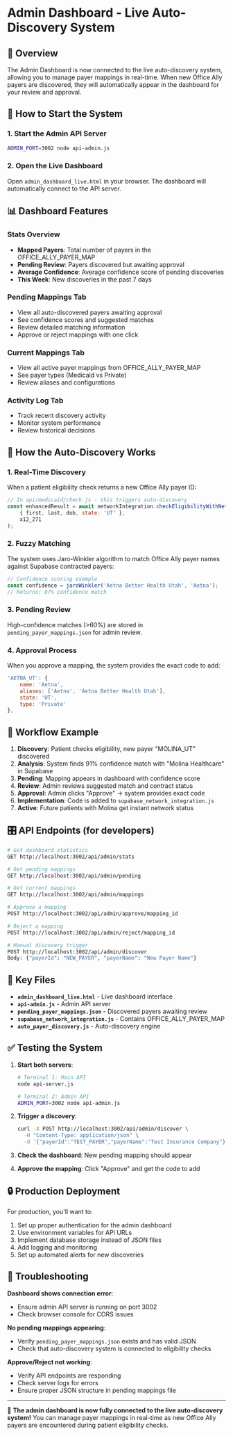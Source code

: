 # Admin Dashboard - Live Auto-Discovery System

## 🎯 Overview

The Admin Dashboard is now connected to the live auto-discovery system, allowing you to manage payer mappings in real-time. When new Office Ally payers are discovered, they will automatically appear in the dashboard for your review and approval.

## 🚀 How to Start the System

### 1. Start the Admin API Server
```bash
ADMIN_PORT=3002 node api-admin.js
```

### 2. Open the Live Dashboard
Open `admin_dashboard_live.html` in your browser. The dashboard will automatically connect to the API server.

## 📊 Dashboard Features

### **Stats Overview**
- **Mapped Payers**: Total number of payers in the OFFICE_ALLY_PAYER_MAP
- **Pending Review**: Payers discovered but awaiting approval
- **Average Confidence**: Average confidence score of pending discoveries
- **This Week**: New discoveries in the past 7 days

### **Pending Mappings Tab**
- View all auto-discovered payers awaiting approval
- See confidence scores and suggested matches
- Review detailed matching information
- Approve or reject mappings with one click

### **Current Mappings Tab**  
- View all active payer mappings from OFFICE_ALLY_PAYER_MAP
- See payer types (Medicaid vs Private)
- Review aliases and configurations

### **Activity Log Tab**
- Track recent discovery activity
- Monitor system performance
- Review historical decisions

## 🔧 How the Auto-Discovery Works

### **1. Real-Time Discovery**
When a patient eligibility check returns a new Office Ally payer ID:
```javascript
// In api/medicaid/check.js - this triggers auto-discovery
const enhancedResult = await networkIntegration.checkEligibilityWithNetworkStatus(
    { first, last, dob, state: 'UT' }, 
    x12_271
);
```

### **2. Fuzzy Matching**
The system uses Jaro-Winkler algorithm to match Office Ally payer names against Supabase contracted payers:
```javascript
// Confidence scoring example
const confidence = jaroWinkler('Aetna Better Health Utah', 'Aetna'); 
// Returns: 87% confidence match
```

### **3. Pending Review**
High-confidence matches (>60%) are stored in `pending_payer_mappings.json` for admin review.

### **4. Approval Process**
When you approve a mapping, the system provides the exact code to add:
```javascript
'AETNA_UT': {
    name: 'Aetna',
    aliases: ['Aetna', 'Aetna Better Health Utah'],
    state: 'UT',
    type: 'Private'
},
```

## 🔄 Workflow Example

1. **Discovery**: Patient checks eligibility, new payer "MOLINA_UT" discovered
2. **Analysis**: System finds 91% confidence match with "Molina Healthcare" in Supabase  
3. **Pending**: Mapping appears in dashboard with confidence score
4. **Review**: Admin reviews suggested match and contract status
5. **Approval**: Admin clicks "Approve" → system provides exact code
6. **Implementation**: Code is added to `supabase_network_integration.js`
7. **Active**: Future patients with Molina get instant network status

## 🎛️ API Endpoints (for developers)

```bash
# Get dashboard statistics
GET http://localhost:3002/api/admin/stats

# Get pending mappings  
GET http://localhost:3002/api/admin/pending

# Get current mappings
GET http://localhost:3002/api/admin/mappings  

# Approve a mapping
POST http://localhost:3002/api/admin/approve/mapping_id

# Reject a mapping  
POST http://localhost:3002/api/admin/reject/mapping_id

# Manual discovery trigger
POST http://localhost:3002/api/admin/discover
Body: {"payerId": "NEW_PAYER", "payerName": "New Payer Name"}
```

## 📁 Key Files

- **`admin_dashboard_live.html`** - Live dashboard interface
- **`api-admin.js`** - Admin API server  
- **`pending_payer_mappings.json`** - Discovered payers awaiting review
- **`supabase_network_integration.js`** - Contains OFFICE_ALLY_PAYER_MAP
- **`auto_payer_discovery.js`** - Auto-discovery engine

## ✅ Testing the System

1. **Start both servers**:
   ```bash
   # Terminal 1: Main API
   node api-server.js
   
   # Terminal 2: Admin API  
   ADMIN_PORT=3002 node api-admin.js
   ```

2. **Trigger a discovery**:
   ```bash
   curl -X POST http://localhost:3002/api/admin/discover \
     -H "Content-Type: application/json" \
     -d '{"payerId":"TEST_PAYER","payerName":"Test Insurance Company"}'
   ```

3. **Check the dashboard**: New pending mapping should appear

4. **Approve the mapping**: Click "Approve" and get the code to add

## 🔒 Production Deployment

For production, you'll want to:
1. Set up proper authentication for the admin dashboard
2. Use environment variables for API URLs
3. Implement database storage instead of JSON files
4. Add logging and monitoring
5. Set up automated alerts for new discoveries

## 🚨 Troubleshooting

**Dashboard shows connection error**: 
- Ensure admin API server is running on port 3002
- Check browser console for CORS issues

**No pending mappings appearing**:
- Verify `pending_payer_mappings.json` exists and has valid JSON
- Check that auto-discovery system is connected to eligibility checks

**Approve/Reject not working**:
- Verify API endpoints are responding
- Check server logs for errors
- Ensure proper JSON structure in pending mappings file

---

🎉 **The admin dashboard is now fully connected to the live auto-discovery system!** You can manage payer mappings in real-time as new Office Ally payers are encountered during patient eligibility checks.